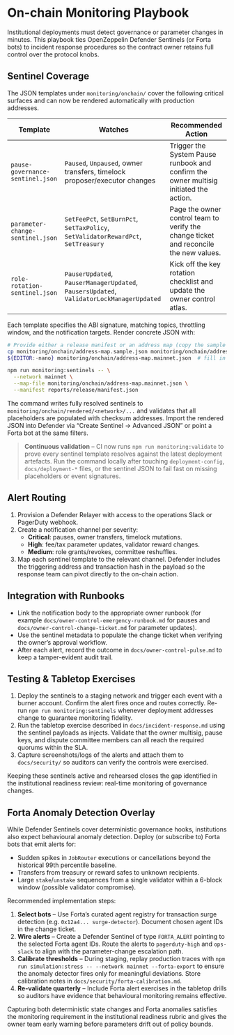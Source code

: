 # On-chain Monitoring Playbook

Institutional deployments must detect governance or parameter changes in
minutes. This playbook ties OpenZeppelin Defender Sentinels (or Forta bots) to
incident response procedures so the contract owner retains full control over the
protocol knobs.

## Sentinel Coverage

The JSON templates under `monitoring/onchain/` cover the following critical
surfaces and can now be rendered automatically with production addresses.

| Template | Watches | Recommended Action |
| --- | --- | --- |
| `pause-governance-sentinel.json` | `Paused`, `Unpaused`, owner transfers, timelock proposer/executor changes | Trigger the System Pause runbook and confirm the owner multisig initiated the action. |
| `parameter-change-sentinel.json` | `SetFeePct`, `SetBurnPct`, `SetTaxPolicy`, `SetValidatorRewardPct`, `SetTreasury` | Page the owner control team to verify the change ticket and reconcile the new values. |
| `role-rotation-sentinel.json` | `PauserUpdated`, `PauserManagerUpdated`, `PausersUpdated`, `ValidatorLockManagerUpdated` | Kick off the key rotation checklist and update the owner control atlas. |

Each template specifies the ABI signature, matching topics, throttling window,
and the notification targets. Render concrete JSON with:

```bash
# Provide either a release manifest or an address map (copy the sample file).
cp monitoring/onchain/address-map.sample.json monitoring/onchain/address-map.mainnet.json
${EDITOR:-nano} monitoring/onchain/address-map.mainnet.json  # fill in contract addresses

npm run monitoring:sentinels -- \
  --network mainnet \
  --map-file monitoring/onchain/address-map.mainnet.json \
  --manifest reports/release/manifest.json
```

The command writes fully resolved sentinels to
`monitoring/onchain/rendered/<network>/...` and validates that all placeholders
are populated with checksum addresses. Import the rendered JSON into Defender
via “Create Sentinel → Advanced JSON” or point a Forta bot at the same filters.

> **Continuous validation** – CI now runs `npm run monitoring:validate` to prove
> every sentinel template resolves against the latest deployment artefacts.
> Run the command locally after touching `deployment-config`, `docs/deployment-*`
> files, or the sentinel JSON to fail fast on missing placeholders or event
> signatures.

## Alert Routing

1. Provision a Defender Relayer with access to the operations Slack or PagerDuty
   webhook.
2. Create a notification channel per severity:
   - **Critical**: pauses, owner transfers, timelock mutations.
   - **High**: fee/tax parameter updates, validator reward changes.
   - **Medium**: role grants/revokes, committee reshuffles.
3. Map each sentinel template to the relevant channel. Defender includes the
   triggering address and transaction hash in the payload so the response team
   can pivot directly to the on-chain action.

## Integration with Runbooks

- Link the notification body to the appropriate owner runbook (for example
  `docs/owner-control-emergency-runbook.md` for pauses and
  `docs/owner-control-change-ticket.md` for parameter updates).
- Use the sentinel metadata to populate the change ticket when verifying the
  owner’s approval workflow.
- After each alert, record the outcome in `docs/owner-control-pulse.md` to keep
  a tamper-evident audit trail.

## Testing & Tabletop Exercises

1. Deploy the sentinels to a staging network and trigger each event with a
   burner account. Confirm the alert fires once and routes correctly.
   Re-run `npm run monitoring:sentinels` whenever deployment addresses change to
   guarantee monitoring fidelity.
2. Run the tabletop exercise described in `docs/incident-response.md` using the
   sentinel payloads as injects. Validate that the owner multisig, pause keys,
   and dispute committee members can all reach the required quorums within the
   SLA.
3. Capture screenshots/logs of the alerts and attach them to `docs/security/` so
   auditors can verify the controls were exercised.

Keeping these sentinels active and rehearsed closes the gap identified in the
institutional readiness review: real-time monitoring of governance changes.

## Forta Anomaly Detection Overlay

While Defender Sentinels cover deterministic governance hooks, institutions also
expect behavioural anomaly detection. Deploy (or subscribe to) Forta bots that
emit alerts for:

- Sudden spikes in `JobRouter` executions or cancellations beyond the historical
  99th percentile baseline.
- Transfers from treasury or reward safes to unknown recipients.
- Large `stake`/`unstake` sequences from a single validator within a 6-block
  window (possible validator compromise).

Recommended implementation steps:

1. **Select bots** – Use Forta’s curated agent registry for transaction surge
   detection (e.g. `0x12a4... surge-detector`). Document chosen agent IDs in the
   change ticket.
2. **Wire alerts** – Create a Defender Sentinel of type `FORTA_ALERT` pointing to
   the selected Forta agent IDs. Route the alerts to `pagerduty-high` and
   `ops-slack` to align with the parameter-change escalation path.
3. **Calibrate thresholds** – During staging, replay production traces with
   `npm run simulation:stress -- --network mainnet --forta-export` to ensure the
   anomaly detector fires only for meaningful deviations. Store calibration
   notes in `docs/security/forta-calibration.md`.
4. **Re-validate quarterly** – Include Forta alert exercises in the tabletop
   drills so auditors have evidence that behavioural monitoring remains
   effective.

Capturing both deterministic state changes and Forta anomalies satisfies the
monitoring requirement in the institutional readiness rubric and gives the owner
team early warning before parameters drift out of policy bounds.
